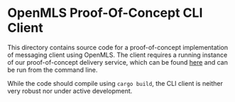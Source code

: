 # OpenMLS Proof-Of-Concept CLI Client

This directory contains source code for a proof-of-concept implementation of
messaging client using OpenMLS. The client requires a running instance of our
proof-of-concept delivery service, which can be found
[here](https://github.com/openmls/openmls/tree/main/delivery-service) and can be
run from the command line.

While the code should compile using `cargo build`, the CLI client is neither
very robust nor under active development.

